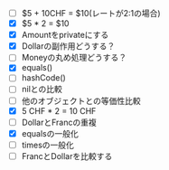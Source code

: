 - [ ] $5 + 10CHF = $10(レートが2:1の場合)
- [x] $5 * 2 = $10
- [x] Amountをprivateにする
- [x] Dollarの副作用どうする？
- [ ] Moneyの丸め処理どうする？
- [x] equals()
- [ ] hashCode()
- [ ] nilとの比較
- [ ] 他のオブジェクトとの等価性比較
- [x] 5 CHF * 2 = 10 CHF
- [ ] DollarとFrancの重複
- [x] equalsの一般化
- [ ] timesの一般化
- [ ] FrancとDollarを比較する